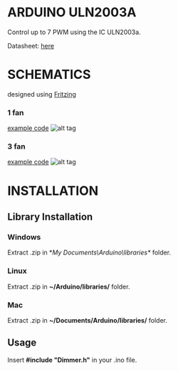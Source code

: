 # ARDUINO ULN2003A
Control up to 7 PWM using the IC ULN2003a.

Datasheet: <a href="http://www.ti.com/lit/ds/symlink/uln2003a.pdf">here</a>

# SCHEMATICS
designed using <a href="http://fritzing.org/home/">Fritzing</a>

### 1 fan
<a href="https://github.com/rafaelnsantos/arduino_uln2003a/blob/master/examples/onefan/onefan.ino">example code</a>
![alt tag](http://i.imgur.com/YRO1dDg.png)

### 3 fan
<a href="https://github.com/rafaelnsantos/arduino_uln2003a/blob/master/examples/threefans/threefans.ino">example code</a>
![alt tag](http://i.imgur.com/Q7cRBGo.png)

# INSTALLATION

## Library Installation
### Windows
Extract .zip in **My Documents\Arduino\libraries\** folder.

### Linux
Extract .zip in **~/Arduino/libraries/** folder.

### Mac
Extract .zip in **~/Documents/Arduino/libraries/** folder.

## Usage
Insert **#include "Dimmer.h"** in your .ino file. 